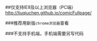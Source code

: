 ##仅支持IE9及以上浏览器（PC端）
http://liuqiuchen.github.io/comicFullpage/

###推荐用新版`chrome浏览器`查看

###不支持手机端，手机端需要另写代码
